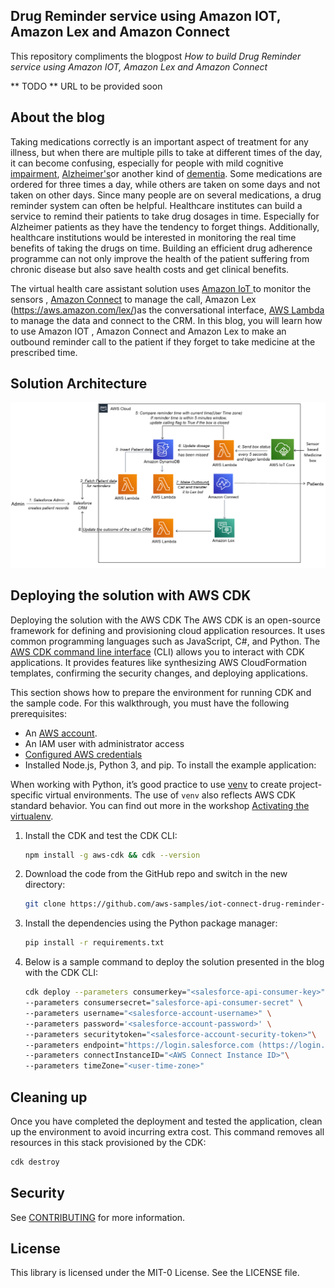## Drug Reminder service using Amazon IOT, Amazon Lex and Amazon Connect

This repository compliments the blogpost *How to build Drug Reminder service using Amazon IOT, Amazon Lex and Amazon Connect*

** TODO ** URL to be provided soon

## About the blog
Taking medications correctly is an important aspect of treatment for any illness, but when there are multiple pills to take at different times of the day, it can become confusing, especially for people with mild cognitive [impairment](https://www.verywellhealth.com/mild-cognitive-impairment-and-alzheimers-disease-98561), [Alzheimer's](https://www.verywellhealth.com/alzheimers-4581763)or another kind of [dementia](https://www.verywellhealth.com/types-of-dementia-98770). Some medications are ordered for three times a day, while others are taken on some days and not taken on other days. Since many people are on several medications, a drug reminder system can often be helpful.
Healthcare institutes can build a service to remind their patients to take drug dosages in time. Especially for Alzheimer patients as they have the tendency to forget things.  Additionally, healthcare institutions would be interested in monitoring the real time benefits of taking the drugs on time. Building an efficient drug adherence programme can not only improve the health of the patient suffering from chronic disease but also save health costs and get clinical benefits. 

The virtual health care assistant solution uses [Amazon IoT ](https://aws.amazon.com/iot/) to monitor the sensors , [Amazon Connect](https://aws.amazon.com/connect/) to manage the call, Amazon Lex (https://aws.amazon.com/lex/)as the conversational interface, [AWS Lambda](https://aws.amazon.com/lambda/) to manage the data and connect to the CRM. In this blog, you will learn how to use Amazon IOT , Amazon Connect and Amazon Lex to make an outbound reminder call to the patient if they forget to take medicine at the prescribed time. 


## Solution Architecture 
![](./docs/architecture.png)

## Deploying the solution with AWS CDK

Deploying the solution with the AWS CDK The AWS CDK is an open-source framework for defining and provisioning cloud
application resources. It uses common programming languages such as JavaScript, C#, and Python.
The [AWS CDK command line interface](https://docs.aws.amazon.com/cdk/latest/guide/cli.html) (CLI) allows you to interact
with CDK applications. It provides features like synthesizing AWS CloudFormation templates, confirming the security
changes, and deploying applications.

This section shows how to prepare the environment for running CDK and the sample code. For this walkthrough, you must
have the following prerequisites:

* An [AWS account](https://signin.aws.amazon.com/signin?redirect_uri=https%3A%2F%2Fportal.aws.amazon.com%2Fbilling%2Fsignup%2Fresume&client_id=signup).
* An IAM user with administrator access
* [Configured AWS credentials](https://docs.aws.amazon.com/cdk/latest/guide/getting_started.html#getting_started_prerequisites)
* Installed Node.js, Python 3, and pip. To install the example application:

When working with Python, it’s good practice to use [venv](https://docs.python.org/3/library/venv.html#module-venv) to create project-specific virtual environments. 
The use of `venv` also reflects AWS CDK standard behavior. 
You can find out more in the workshop [Activating the virtualenv](https://cdkworkshop.com/30-python/20-create-project/200-virtualenv.html).

1. Install the CDK and test the CDK CLI:
    ```bash
    npm install -g aws-cdk && cdk --version
    ```
   
2. Download the code from the GitHub repo and switch in the new directory:
    ```bash
    git clone https://github.com/aws-samples/iot-connect-drug-reminder-blog.git
    ```

3. Install the dependencies using the Python package manager:
   ```bash
   pip install -r requirements.txt
   ```
4. Below is a sample command to deploy the solution presented in the blog with the CDK CLI:
    ```bash
    cdk deploy --parameters consumerkey="<salesforce-api-consumer-key>" \
    --parameters consumersecret="salesforce-api-consumer-secret" \
    --parameters username="<salesforce-account-username>" \
    --parameters password='<salesforce-account-password>' \
    --parameters securitytoken="<salesforce-account-security-token>"\
    --parameters endpoint="https://login.salesforce.com (https://login.salesforce.com/)" \
    --parameters connectInstanceID="<AWS Connect Instance ID>"\
    --parameters timeZone="<user-time-zone>"

    ```


## Cleaning up

Once you have completed the deployment and tested the application, clean up the environment to avoid incurring extra
cost. This command removes all resources in this stack provisioned by the CDK:

```bash
cdk destroy
```


## Security

See [CONTRIBUTING](CONTRIBUTING.md#security-issue-notifications) for more information.

## License

This library is licensed under the MIT-0 License. See the LICENSE file.

